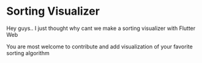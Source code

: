 # Sorting Visualizer 

Hey guys..
I just thought why cant we make a sorting visualizer with Flutter Web

You are most welcome to contribute and add visualization of your favorite sorting algorithm

